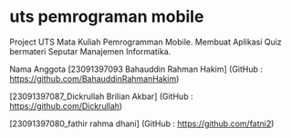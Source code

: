 # uts pemrograman mobile
Project UTS Mata Kuliah Pemrogramman Mobile. Membuat Aplikasi Quiz bermateri Seputar Manajemen Informatika.

Nama Anggota
[23091397093 Bahauddin Rahman Hakim] (GitHub : https://github.com/BahauddinRahmanHakim)

[23091397087_Dickrullah Brilian Akbar] (GitHub : https://github.com/Dickrullah)

[23091397080_fathir rahma dhani] (GitHub : https://github.com/fatni2)
